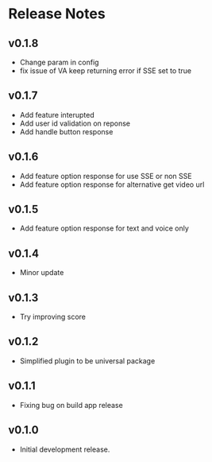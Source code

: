# Release Notes

## v0.1.8

* Change param in config
* fix issue of VA keep returning error if SSE set to true

## v0.1.7

* Add feature interupted
* Add user id validation on reponse
* Add handle button response

## v0.1.6

* Add feature option response for use SSE or non SSE
* Add feature option response for alternative get video url

## v0.1.5

* Add feature option response for text and voice only

## v0.1.4

* Minor update

## v0.1.3

* Try improving score

## v0.1.2

* Simplified plugin to be universal package

## v0.1.1

* Fixing bug on build app release

## v0.1.0

* Initial development release.